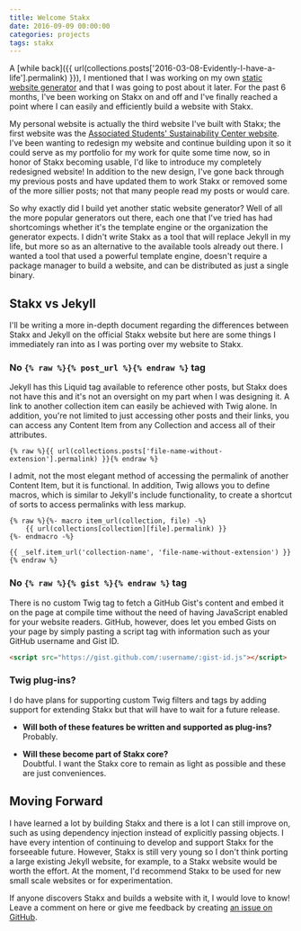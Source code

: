```yaml
---
title: Welcome Stakx
date: 2016-09-09 00:00:00
categories: projects
tags: stakx
---
```


A [while back]({{ url(collections.posts['2016-03-08-Evidently-I-have-a-life'].permalink) }}), I mentioned that I was working on my own [static website generator](https://github.com/stakx-io/stakx) and that I was going to post about it later. For the past 6 months, I've been working on Stakx on and off and I've finally reached a point where I can easily and efficiently build a website with Stakx.

My personal website is actually the third website I've built with Stakx; the first website was the [Associated Students' Sustainability Center website](http://csunas.org/sustainabilitycenter/). I've been wanting to redesign my website and continue building upon it so it could serve as my portfolio for my work for quite some time now, so in honor of Stakx becoming usable, I'd like to introduce my completely redesigned website! In addition to the new design, I've gone back through my previous posts and have updated them to work Stakx or removed some of the more sillier posts; not that many people read my posts or would care.

So why exactly did I build yet another static website generator? Well of all the more popular generators out there, each one that I've tried has had shortcomings whether it's the template engine or the organization the generator expects. I didn't write Stakx as a tool that will replace Jekyll in my life, but more so as an alternative to the available tools already out there. I wanted a tool that used a powerful template engine, doesn't require a package manager to build a website, and can be distributed as just a single binary.

## Stakx vs Jekyll

I'll be writing a more in-depth document regarding the differences between Stakx and Jekyll on the official Stakx website but here are some things I immediately ran into as I was porting over my website to Stakx.

### No `{% raw %}{% post_url %}{% endraw %}` tag

Jekyll has this Liquid tag available to reference other posts, but Stakx does not have this and it's not an oversight on my part when I was designing it. A link to another collection item can easily be achieved with Twig alone. In addition, you're not limited to just accessing other posts and their links, you can access any Content Item from any Collection and access all of their attributes.

```twig
{% raw %}{{ url(collections.posts['file-name-without-extension'].permalink) }}{% endraw %}
```

I admit, not the most elegant method of accessing the permalink of another Content Item, but it is functional. In addition, Twig allows you to define macros, which is similar to Jekyll's include functionality, to create a shortcut of sorts to access permalinks with less markup.

```twig
{% raw %}{%- macro item_url(collection, file) -%}
    {{ url(collections[collection][file].permalink) }}
{%- endmacro -%}

{{ _self.item_url('collection-name', 'file-name-without-extension') }}{% endraw %}
```

### No `{% raw %}{% gist %}{% endraw %}` tag

There is no custom Twig tag to fetch a GitHub Gist's content and embed it on the page at compile time without the need of having JavaScript enabled for your website readers. GitHub, however, does let you embed Gists on your page by simply pasting a script tag with information such as your GitHub username and Gist ID.

```html
<script src="https://gist.github.com/:username/:gist-id.js"></script>
```

### Twig plug-ins?

I do have plans for supporting custom Twig filters and tags by adding support for extending Stakx but that will have to wait for a future release.

- **Will both of these features be written and supported as plug-ins?**  
  Probably.

- **Will these become part of Stakx core?**  
  Doubtful. I want the Stakx core to remain as light as possible and these are just conveniences.

## Moving Forward

I have learned a lot by building Stakx and there is a lot I can still improve on, such as using dependency injection instead of explicitly passing objects. I have every intention of continuing to develop and support Stakx for the forseeable future. However, Stakx is still very young so I don't think porting a large existing Jekyll website, for example, to a Stakx website would be worth the effort. At the moment, I'd recommend Stakx to be used for new small scale websites or for experimentation.

If anyone discovers Stakx and builds a website with it, I would love to know! Leave a comment on here or give me feedback by creating [an issue on GitHub](https://github.com/stakx-io/stakx/issues).
